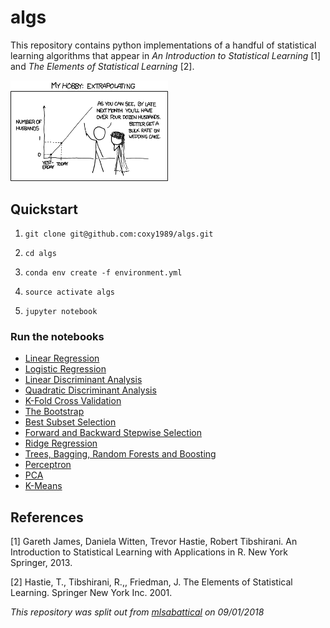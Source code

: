 # algs

This repository contains python implementations of a handful of statistical learning algorithms that appear in *An Introduction to Statistical Learning* [1] and *The Elements of Statistical Learning* [2].

<img src="./algs.jpg" alt="algs" width="50%"/>

## Quickstart

1. `git clone git@github.com:coxy1989/algs.git`

2. `cd algs` 

3. `conda env create -f environment.yml`

3. `source activate algs`

4. `jupyter notebook`

### Run the notebooks
- [Linear Regression](https://nbviewer.jupyter.org/github/coxy1989/algs/blob/master/linear_regression.ipynb)
- [Logistic Regression](https://nbviewer.jupyter.org/github/coxy1989/algs/blob/master/logistic_regression.ipynb)
- [Linear Discriminant Analysis](https://nbviewer.jupyter.org/github/coxy1989/algs/blob/master/linear_discriminant_analysis.ipynb)
- [Quadratic Discriminant Analysis](https://nbviewer.jupyter.org/github/coxy1989/algs/blob/master/quadratic_discriminant_analysis.ipynb)
- [K-Fold Cross Validation](https://nbviewer.jupyter.org/github/coxy1989/algs/blob/master/cross_validation.ipynb)
- [The Bootstrap](https://nbviewer.jupyter.org/github/coxy1989/algs/blob/master/bootstrap.ipynb)
- [Best Subset Selection](https://nbviewer.jupyter.org/github/coxy1989/algs/blob/master/best_subset_selection.ipynb)
- [Forward and Backward Stepwise Selection](https://nbviewer.jupyter.org/github/coxy1989/algs/blob/master/stepwise_selection.ipynb)
- [Ridge Regression](https://nbviewer.jupyter.org/github/coxy1989/algs/blob/master/ridge_regression.ipynb)
- [Trees, Bagging, Random Forests and Boosting](https://nbviewer.jupyter.org/github/coxy1989/algs/blob/master/trees.ipynb)
- [Perceptron](https://nbviewer.jupyter.org/github/coxy1989/algs/blob/master/rosenblatt_perceptron.ipynb)
- [PCA](https://nbviewer.jupyter.org/github/coxy1989/algs/blob/master/pca.ipynb)
- [K-Means](https://nbviewer.jupyter.org/github/coxy1989/algs/blob/master/k_means.ipynb)


## References

[1] Gareth James, Daniela Witten, Trevor Hastie, Robert Tibshirani. An Introduction to Statistical Learning with Applications in R. New York Springer, 2013.

[2] Hastie, T., Tibshirani, R.,, Friedman, J. The Elements of Statistical Learning. Springer New York Inc. 2001.


*This repository was split out from [mlsabattical](https://github.com/coxy1989/mlsabbatical) on 09/01/2018*

